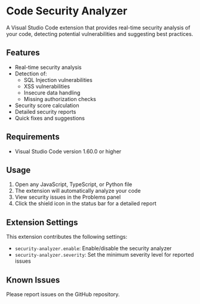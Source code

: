 # Code Security Analyzer

A Visual Studio Code extension that provides real-time security analysis of your code, detecting potential vulnerabilities and suggesting best practices.

## Features

- Real-time security analysis
- Detection of:
  - SQL Injection vulnerabilities
  - XSS vulnerabilities
  - Insecure data handling
  - Missing authorization checks
- Security score calculation
- Detailed security reports
- Quick fixes and suggestions

## Requirements

- Visual Studio Code version 1.60.0 or higher


## Usage

1. Open any JavaScript, TypeScript, or Python file
2. The extension will automatically analyze your code
3. View security issues in the Problems panel
4. Click the shield icon in the status bar for a detailed report

## Extension Settings

This extension contributes the following settings:

* `security-analyzer.enable`: Enable/disable the security analyzer
* `security-analyzer.severity`: Set the minimum severity level for reported issues

## Known Issues

Please report issues on the GitHub repository.
